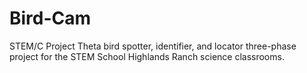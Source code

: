 # Bird-Cam
STEM/C Project Theta bird spotter, identifier, and locator three-phase project for the STEM School Highlands Ranch science classrooms.
